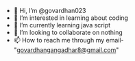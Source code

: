 - 👋 Hi, I’m @govardhan023
- 👀 I’m interested in learning about coding 
- 🌱 I’m currently learning java script
- 💞️ I’m looking to collaborate on nothing 
- 📫 How to reach me through my email- "govardhangangadhar8@gmail.com"

<!---
govardhan023/govardhan023 is a ✨ special ✨ repository because its `README.md` (this file) appears on your GitHub profile.
You can click the Preview link to take a look at your changes.
--->
